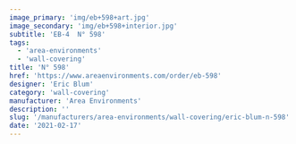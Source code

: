```yaml
---
image_primary: 'img/eb+598+art.jpg'
image_secondary: 'img/eb+598+interior.jpg'
subtitle: 'EB-4  N° 598'
tags:
  - 'area-environments'
  - 'wall-covering'
title: 'N° 598'
href: 'https://www.areaenvironments.com/order/eb-598'
designer: 'Eric Blum'
category: 'wall-covering'
manufacturer: 'Area Environments'
description: ''
slug: '/manufacturers/area-environments/wall-covering/eric-blum-n-598'
date: '2021-02-17'
---
```

